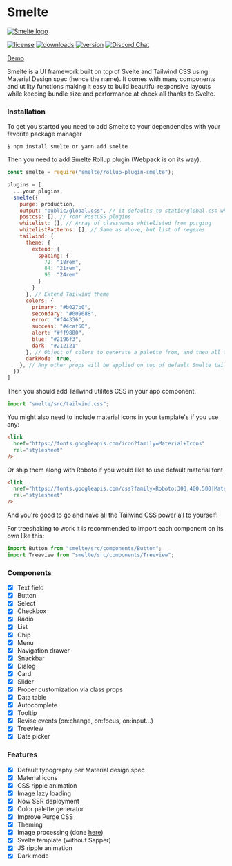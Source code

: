 # Smelte

[![Smelte logo](http://smeltejs.com/logo-192.png)](https://smeltejs.com/)

[![license](https://img.shields.io/npm/l/smelte.svg)](https://img.shields.io/npm/l/smelte.svg)
[![downloads](https://img.shields.io/npm/dm/smelte.svg)](https://img.shields.io/npm/dm/smelte.svg)
[![version](https://img.shields.io/npm/v/smelte.svg)](https://img.shields.io/npm/v/smelte.svg)
[![Discord Chat](https://img.shields.io/discord/671589733356535818.svg)](https://discord.gg/)

[Demo](http://smeltejs.com/)

Smelte is a UI framework built on top of Svelte and Tailwind CSS using Material Design spec (hence the name).
It comes with many components and utility functions making it easy to build beautiful responsive layouts while keeping
bundle size and performance at check all thanks to Svelte.

### Installation

To get you started you need to add Smelte to your dependencies with your favorite package manager

```
$ npm install smelte or yarn add smelte
```

Then you need to add Smelte Rollup plugin (Webpack is on its way).

```js
const smelte = require("smelte/rollup-plugin-smelte");

plugins = [
  ...your plugins,
  smelte({
    purge: production,
    output: "public/global.css", // it defaults to static/global.css which is probably what you expect in Sapper
    postcss: [], // Your PostCSS plugins
    whitelist: [], // Array of classnames whitelisted from purging
    whitelistPatterns: [], // Same as above, but list of regexes
    tailwind: {
      theme: {
        extend: {
          spacing: {
            72: "18rem",
            84: "21rem",
            96: "24rem"
          }
        }
      }, // Extend Tailwind theme
      colors: {
        primary: "#b027b0",
        secondary: "#009688",
        error: "#f44336",
        success: "#4caf50",
        alert: "#ff9800",
        blue: "#2196f3",
        dark: "#212121"
      }, // Object of colors to generate a palette from, and then all the utility classes
      darkMode: true,
    }, // Any other props will be applied on top of default Smelte tailwind.config.js
  }),
]
```

Then you should add Tailwind utilites CSS in your app component.

```js
import "smelte/src/tailwind.css";
```

You might also need to include material icons in your template's <head> if you use any:

```html
<link
  href="https://fonts.googleapis.com/icon?family=Material+Icons"
  rel="stylesheet"
/>
```

Or ship them along with Roboto if you would like to use default material font

```html
<link
  href="https://fonts.googleapis.com/css?family=Roboto:300,400,500|Material+Icons&display=swap"
  rel="stylesheet"
/>
```

And you're good to go and have all the Tailwind CSS power all to yourself!

For treeshaking to work it is recommended to import each component on its own like this:

```js
import Button from "smelte/src/components/Button";
import Treeview from "smelte/src/components/Treeview";
```

### Components

- [x] Text field
- [x] Button
- [x] Select
- [x] Checkbox
- [x] Radio
- [x] List
- [x] Chip
- [x] Menu
- [x] Navigation drawer
- [x] Snackbar
- [x] Dialog
- [x] Card
- [x] Slider
- [x] Proper customization via class props
- [x] Data table
- [x] Autocomplete
- [x] Tooltip
- [x] Revise events (on:change, on:focus, on:input...)
- [x] Treeview
- [x] Date picker

### Features

- [x] Default typography per Material design spec
- [x] Material icons
- [x] CSS ripple animation
- [x] Image lazy loading
- [x] Now SSR deployment
- [x] Color palette generator
- [x] Improve Purge CSS
- [x] Theming
- [x] Image processing (done [here](https://github.com/matyunya/svelte-image))
- [x] Svelte template (without Sapper)
- [x] JS ripple animation
- [x] Dark mode
